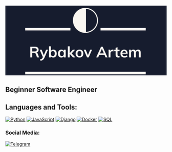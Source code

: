 [![Header](https://github.com/podrivnick/podrivnick/blob/main/logo/image.png)](https://github.com/podrivnick?tab=repositories)

## Beginner Software Engineer


## Languages and Tools:

[![Python](https://img.shields.io/badge/-Python-grey?style=for-the-badge&logo=python)](https://github.com/podrivnick/elec-shop.git)
[![JavaScript](https://img.shields.io/badge/-JavaScript-grey?style=for-the-badge&logo=javascript)](https://github.com/podrivnick/elec-shop.git)
[![Django](https://img.shields.io/badge/-Django-grey?style=for-the-badge&logo=django)](https://github.com/podrivnick/elec-shop.git)
[![Docker](https://img.shields.io/badge/-Docker-grey?style=for-the-badge&logo=docker)](https://github.com/podrivnick/elec-shop.git)
[![SQL](https://img.shields.io/badge/-SQL-grey?style=for-the-badge&logo=SQL)](https://github.com/podrivnick/elec-shop.git)


### Social Media:


[![Telegram](https://img.shields.io/badge/-Telegram-090909?style=for-the-badge&logo=telegram&logoColor=27A0D9)](https://t.me/thetopchel)
